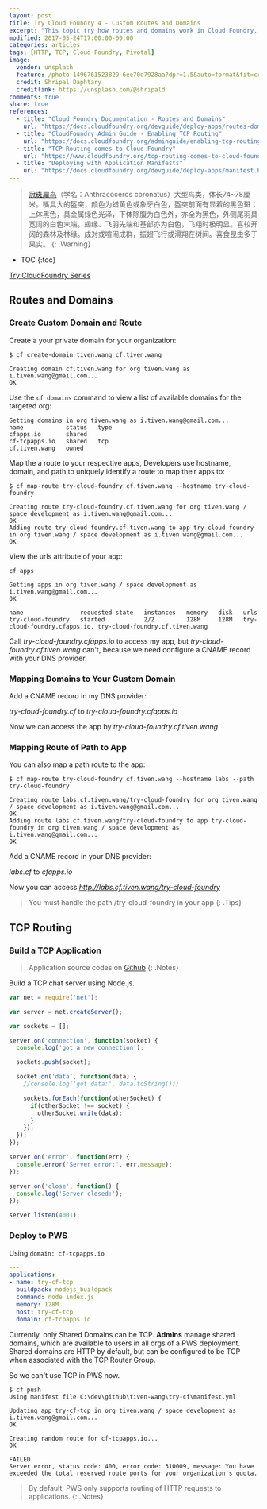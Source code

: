 ```yaml
---
layout: post
title: Try Cloud Foundry 4 - Custom Routes and Domains
excerpt: "This topic try how routes and domains work in Cloud Foundry, and how developers and administrators configure routes and domains for their applications using the Cloud Foundry Command Line Interface (cf CLI)."
modified: 2017-05-24T17:00:00-00:00
categories: articles
tags: [HTTP, TCP, Cloud Foundry, Pivotal]
image:
  vendor: unsplash
  feature: /photo-1496761523829-6ee70d7928aa?dpr=1.5&auto=format&fit=crop&w=1500&h=550&q=80&cs=tinysrgb&crop=
  credit: Shripal Daphtary
  creditlink: https://unsplash.com/@shripald
comments: true
share: true
references:
  - title: "Cloud Foundry Documentation - Routes and Domains"
    url: "https://docs.cloudfoundry.org/devguide/deploy-apps/routes-domains.html"
  - title: "CloudFoundry Admin Guide - Enabling TCP Routing"
    url: "https://docs.cloudfoundry.org/adminguide/enabling-tcp-routing.html"
  - title: "TCP Routing comes to Cloud Foundry"
    url: "https://www.cloudfoundry.org/tcp-routing-comes-to-cloud-foundry/"
  - title: "Deploying with Application Manifests"
    url: "https://docs.cloudfoundry.org/devguide/deploy-apps/manifest.html#domain"
---
```


> [冠斑犀鸟](https://en.wikipedia.org/wiki/Malabar_pied_hornbill)（学名：Anthracoceros coronatus）大型鸟类，体长74~78厘米。嘴具大的盔突，颜色为蜡黄色或象牙白色，盔突前面有显着的黑色斑；上体黑色，具金属绿色光泽，下体除腹为白色外，亦全为黑色，外侧尾羽具宽阔的白色末端。翅缘、飞羽先端和基部亦为白色，飞翔时极明显。喜较开阔的森林及林缘。成对或喧闹成群，振翅飞行或滑翔在树间。喜食昆虫多于果实。
{: .Warning}

* TOC
{:toc}

[Try CloudFoundry Series](/series/try-cloudfoundry/)

## Routes and Domains
### Create Custom Domain and Route

Create a your private domain for your organization:

`$ cf create-domain tiven.wang cf.tiven.wang`

```
Creating domain cf.tiven.wang for org tiven.wang as i.tiven.wang@gmail.com...
OK
```

Use the `cf domains` command to view a list of available domains for the targeted org:

```
Getting domains in org tiven.wang as i.tiven.wang@gmail.com...
name            status   type
cfapps.io       shared
cf-tcpapps.io   shared   tcp
cf.tiven.wang   owned
```

Map the a route to your respective apps, Developers use hostname, domain, and path to uniquely identify a route to map their apps to:

`$ cf map-route try-cloud-foundry cf.tiven.wang --hostname try-cloud-foundry`

```
Creating route try-cloud-foundry.cf.tiven.wang for org tiven.wang / space development as i.tiven.wang@gmail.com...
OK
Adding route try-cloud-foundry.cf.tiven.wang to app try-cloud-foundry in org tiven.wang / space development as i.tiven.wang@gmail.com...
OK
```

View the urls attribute of your app:

`cf apps`

```
Getting apps in org tiven.wang / space development as i.tiven.wang@gmail.com...
OK

name                requested state   instances   memory   disk   urls
try-cloud-foundry   started           2/2         128M     128M   try-cloud-foundry.cfapps.io, try-cloud-foundry.cf.tiven.wang
```

Call *try-cloud-foundry.cfapps.io* to access my app, but *try-cloud-foundry.cf.tiven.wang* can't, because we need configure a CNAME record with your DNS provider.

### Mapping Domains to Your Custom Domain

Add a CNAME record in my DNS provider:

*try-cloud-foundry.cf* to *try-cloud-foundry.cfapps.io*

Now we can access the app by *try-cloud-foundry.cf.tiven.wang*

### Mapping Route of Path to App

You can also map a path route to the app:

`$ cf map-route try-cloud-foundry cf.tiven.wang --hostname labs --path try-cloud-foundry`

```
Creating route labs.cf.tiven.wang/try-cloud-foundry for org tiven.wang / space development as i.tiven.wang@gmail.com...
OK
Adding route labs.cf.tiven.wang/try-cloud-foundry to app try-cloud-foundry in org tiven.wang / space development as i.tiven.wang@gmail.com...
OK
```

Add a CNAME record in your DNS provider:

*labs.cf* to *cfapps.io*

Now you can access *http://labs.cf.tiven.wang/try-cloud-foundry*

> You must handle the path /try-cloud-foundry in your app
{: .Tips}

## TCP Routing
### Build a TCP Application

> Application source codes on [Github](https://github.com/tiven-wang/try-cf/tree/tcp-routing)
{: .Notes}

Build a TCP chat server using Node.js.

```javascript
var net = require('net');

var server = net.createServer();

var sockets = [];

server.on('connection', function(socket) {
  console.log('got a new connection');

  sockets.push(socket);

  socket.on('data', function(data) {
    //console.log('got data:', data.toString());

    sockets.forEach(function(otherSocket) {
      if(otherSocket !== socket) {
        otherSocket.write(data);
      }
    });
  });
});

server.on('error', function(err) {
  console.error('Server error:', err.message);
});

server.on('close', function() {
  console.log('Server closed:');
});

server.listen(4001);
```

### Deploy to PWS

Using `domain: cf-tcpapps.io`

```yaml
---
applications:
- name: try-cf-tcp
  buildpack: nodejs_buildpack
  command: node index.js
  memory: 128M
  host: try-cf-tcp
  domain: cf-tcpapps.io
```

Currently, only Shared Domains can be TCP. **Admins** manage shared domains, which are available to users in all orgs of a PWS deployment. Shared domains are HTTP by default, but can be configured to be TCP when associated with the TCP Router Group.

So we can't use TCP in PWS now.

```
$ cf push
Using manifest file C:\dev\github\tiven-wang\try-cf\manifest.yml

Updating app try-cf-tcp in org tiven.wang / space development as i.tiven.wang@gmail.com...
OK

Creating random route for cf-tcpapps.io...
OK

FAILED
Server error, status code: 400, error code: 310009, message: You have exceeded the total reserved route ports for your organization's quota.
```

> By default, PWS only supports routing of HTTP requests to applications.
{: .Notes}


[github-project]:https://github.com/anypossiblew/try-cloud-foundry
